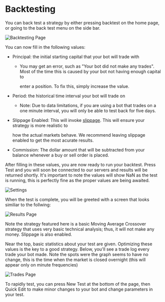 # Backtesting

You can back test a strategy by either pressing backtest on the home page, or going to the back test menu on the side bar.

![Backtesting Page](https://github.com/Manta-AI/Manta-Docs/raw/master/src/imgs/backtest-1.png)

You can now fill in the following values:

* Principal: the initial starting capital that your bot will trade with 
  * You may get an error, such as "Your bot did not make any trades". Most of the time this is caused by your bot not having enough capital to 

    enter a position. To fix this, simply increase the value.
* Period: the historical time interval your bot will trade on 
  * Note: Due to data limitations, if you are using a bot that trades on a one minute interval, you will only be able to test back for five days. 
* Slippage Enabled: This will invoke [slippage](https://www.investopedia.com/terms/s/slippage.asp). This will ensure your strategy is more realistic to 

  how the actual markets behave. We recommend leaving slippage enabled to get the most acurate results. 

* Commission: The dollar amount that will be subtracted from your balance whenever a buy or sell order is placed. 

After filling in these values, you are now ready to run your backtest. Press Test and you will soon be connected to our servers and results will be returned shortly. It's important to note the values will show NaN as the test is running, this is perfectly fine as the proper values are being awaited.

![Settings](https://github.com/Manta-AI/Manta-Docs/raw/master/src/imgs/backtest-2.png)

When the test is complete, you will be greeted with a screen that looks similiar to the follwing:

![Results Page](https://github.com/Manta-AI/Manta-Docs/raw/master/src/imgs/backtest-3.png)

Note the strategy featured here is a basic Moving Average Crossover strategy that uses very basic technical analysis; thus, it will not make any money. Slippage is also enabled.

Near the top, basic statistics about your test are given. Optimizing these values is the key to a good strategy. Below, you'll see a trade log every trade your bot made. Note the spots were the graph seems to have no change, this is the time when the market is closed overnight \(this will appear only on minute frequencies\)

![Trades Page](https://github.com/Manta-AI/Manta-Docs/raw/master/src/imgs/backtest-4.png)

To rapidly test, you can press New Test at the bottom of the page, then Quick Edit to make minor changes to your bot and change parameters in your test.

